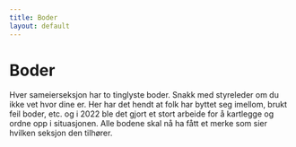 ```yaml
---
title: Boder
layout: default
---
```


# Boder

Hver sameierseksjon har to tinglyste boder. Snakk med styreleder om du ikke vet hvor dine er. Her har det hendt at folk har byttet seg imellom, brukt feil boder, etc. og i 2022 ble det gjort et stort arbeide for å kartlegge og ordne opp i situasjonen. Alle bodene skal nå ha fått et merke som sier hvilken seksjon den tilhører.
